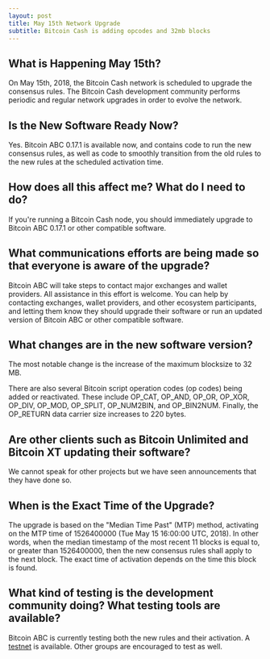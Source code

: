 ```yaml
---
layout: post
title: May 15th Network Upgrade
subtitle: Bitcoin Cash is adding opcodes and 32mb blocks
---
```


## What is Happening May 15th?  

On May 15th, 2018, the Bitcoin Cash network is scheduled to upgrade the consensus rules.  The Bitcoin Cash development community performs periodic and regular network upgrades in order to evolve the network. 

## Is the New Software Ready Now?

Yes.  Bitcoin ABC 0.17.1 is available now, and contains code to run the new consensus rules, as well as code to smoothly transition from the old rules to the
new rules at the scheduled activation time.

## How does all this affect me?  What do I need to do?

If you're running a Bitcoin Cash node, you should immediately upgrade to Bitcoin ABC 0.17.1 or other compatible software.

## What communications efforts are being made so that everyone is aware of the upgrade?

Bitcoin ABC will take steps to contact major exchanges and wallet providers.  All  assistance in this effort is welcome.  You can help by contacting exchanges, wallet providers, and other ecosystem participants, and letting them know they should upgrade their software or run an updated version of Bitcoin ABC or other compatible software.

## What changes are in the new software version?

The most notable change is the increase of the maximum blocksize to 32 MB.​

There are also several Bitcoin script operation codes (op codes) being added or reactivated.  These include OP_CAT, OP_AND, OP_OR, OP_XOR, OP_DIV, OP_MOD, OP_SPLIT, OP_NUM2BIN, and OP_BIN2NUM.  Finally, the OP_RETURN data carrier size increases to 220 bytes.

## Are other clients such as Bitcoin Unlimited and Bitcoin XT updating their software?

We cannot speak for other projects but we have seen announcements that they have done so.

## When is the Exact Time of the Upgrade?   

The upgrade is based on the "Median Time Past" (MTP) method, activating on the MTP time of 1526400000 (Tue May 15 16:00:00 UTC, 2018).  In other words, when the median timestamp of the most recent 11 blocks is equal to, or greater than 1526400000, then the new consensus rules shall apply to the next block.  The exact time of activation depends on the time this block is found.

## What kind of testing is the development community doing?  What testing tools are available?

Bitcoin ABC is currently testing both the new rules and their activation.  A [testnet](https://docs.google.com/spreadsheets/d/1_uJryqNnMEHogUdCY6WhCMoyuyoZsyMtVm2R4xAsIeI/edit) is available.  Other groups are encouraged to test as well.
